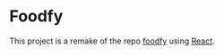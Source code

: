 # Foodfy

This project is a remake of the repo [foodfy](https://github.com/leoorlandin/foodfy) using [React](https://reactjs.org/).
